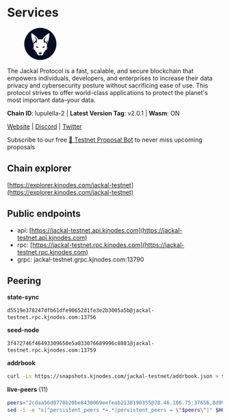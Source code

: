 # Services

<figure><img src="https://raw.githubusercontent.com/kj89/cosmos-images/main/logos/jackal.png" alt=""><figcaption></figcaption></figure>

The Jackal Protocol is a fast, scalable, and secure blockchain that empowers  individuals, developers, and enterprises to increase their data privacy and  cybersecurity posture without sacrificing ease of use. This protocol strives  to offer world-class applications to protect the planet's most important data–your data.

**Chain ID**: lupulella-2 | **Latest Version Tag**: v2.0.1 | **Wasm**: ON

[Website](https://jackalprotocol.com) | [Discord](https://discord.com/invite/5GKym3p6rj) | [Twitter](https://twitter.com/Jackal_Protocol)



Subscribe to our free [🤖 Testnet Proposal Bot](https://t.me/kjnodes_testnet_proposal_bot) to never miss upcoming proposals


## Chain explorer
[https://explorer.kjnodes.com/jackal-testnet](https://explorer.kjnodes.com/jackal-testnet)

## Public endpoints

* api: [https://jackal-testnet.api.kjnodes.com](https://jackal-testnet.api.kjnodes.com)
* rpc: [https://jackal-testnet.rpc.kjnodes.com](https://jackal-testnet.rpc.kjnodes.com)
* grpc: jackal-testnet.grpc.kjnodes.com:13790

## Peering

**state-sync**

```text
d5519e378247dfb61dfe90652d1fe3e2b3005a5b@jackal-testnet.rpc.kjnodes.com:13756
```

**seed-node**

```text
3f472746f46493309650e5a033076689996c8881@jackal-testnet.rpc.kjnodes.com:13759
```

**addrbook**
```bash
curl -Ls https://snapshots.kjnodes.com/jackal-testnet/addrbook.json > $HOME/.canine/config/addrbook.json
```

**live-peers** (11)
```bash
peers="2cdaa56d0778b20be8430069eefeab2138190355@78.46.106.75:37656,8d99065fe08c2ef79ec4f9f5e97b2a14c9f4853d@202.61.194.254:56656,11b91d243d43e761c96cfbf49f2f2bd06cce2df8@65.109.23.114:17556,dc84774683298e57a848b59b7c0d1a70477b4fc1@213.239.207.175:48656,fd5b3021fe67406e63c1a3e3e89cb243bc0791c9@65.109.32.174:32656,2ededbdbd98580e22ae8c3676e37b6e1fc1d987b@142.132.248.253:23656,09d9127972ded9e22f9f11833ed7fcfa149cf1fa@65.109.92.240:19126,ec78732a7d5bdc1e27e8d7ac1bffe3881c9fb271@65.108.226.183:17556,712dd67b7abe08577d394e90a4930492c8f7d2ee@65.108.124.219:41656,4ea723e652f11433734ae2aa6f364ef0510d6636@16.163.74.176:26626,d5519e378247dfb61dfe90652d1fe3e2b3005a5b@65.109.68.190:13756"
sed -i -e "s|^persistent_peers *=.*|persistent_peers = \"$peers\"|" $HOME/.canine/config/config.toml
```
